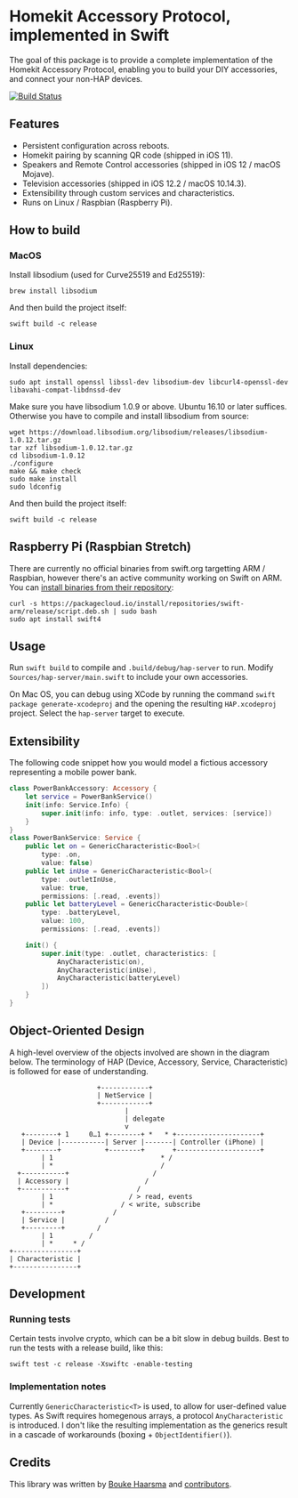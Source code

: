 Homekit Accessory Protocol, implemented in Swift
================================================

The goal of this package is to provide a complete implementation of the Homekit Accessory Protocol, enabling you to build your DIY accessories, and connect your non-HAP devices.

[![Build Status](https://travis-ci.org/Bouke/HAP.svg?branch=master)](https://travis-ci.org/Bouke/HAP)

## Features

* Persistent configuration across reboots.
* Homekit pairing by scanning QR code (shipped in iOS 11).
* Speakers and Remote Control accessories (shipped in iOS 12 / macOS Mojave).
* Television accessories (shipped in iOS 12.2 / macOS 10.14.3).
* Extensibility through custom services and characteristics.
* Runs on Linux / Raspbian (Raspberry Pi).

## How to build

### MacOS

Install libsodium (used for Curve25519 and Ed25519):

    brew install libsodium

And then build the project itself:

    swift build -c release

### Linux

Install dependencies:

    sudo apt install openssl libssl-dev libsodium-dev libcurl4-openssl-dev libavahi-compat-libdnssd-dev

Make sure you have libsodium 1.0.9 or above. Ubuntu 16.10 or later suffices. Otherwise you have to compile and install libsodium from source:

    wget https://download.libsodium.org/libsodium/releases/libsodium-1.0.12.tar.gz
    tar xzf libsodium-1.0.12.tar.gz
    cd libsodium-1.0.12
    ./configure
    make && make check
    sudo make install
    sudo ldconfig

And then build the project itself:

    swift build -c release

## Raspberry Pi (Raspbian Stretch)

There are currently no official binaries from swift.org targetting ARM / Raspbian, however there's an active community working on Swift on ARM. You can [install binaries from their repository][1]:

    curl -s https://packagecloud.io/install/repositories/swift-arm/release/script.deb.sh | sudo bash
    sudo apt install swift4

## Usage

Run ``swift build`` to compile and ``.build/debug/hap-server`` to run. Modify ``Sources/hap-server/main.swift`` to include your own accessories.

On Mac OS, you can debug using XCode by running the command ``swift package generate-xcodeproj`` and the opening the resulting ``HAP.xcodeproj`` project. Select the ``hap-server`` target to execute.

## Extensibility

The following code snippet how you would model a fictious accessory
representing a mobile power bank.

```swift
class PowerBankAccessory: Accessory {
    let service = PowerBankService()
    init(info: Service.Info) {
        super.init(info: info, type: .outlet, services: [service])
    }
}
class PowerBankService: Service {
    public let on = GenericCharacteristic<Bool>(
        type: .on,
        value: false)
    public let inUse = GenericCharacteristic<Bool>(
        type: .outletInUse,
        value: true,
        permissions: [.read, .events])
    public let batteryLevel = GenericCharacteristic<Double>(
        type: .batteryLevel,
        value: 100,
        permissions: [.read, .events])

    init() {
        super.init(type: .outlet, characteristics: [
            AnyCharacteristic(on),
            AnyCharacteristic(inUse),
            AnyCharacteristic(batteryLevel)
        ])
    }
}
```

## Object-Oriented Design

A high-level overview of the objects involved are shown in the diagram below.
The terminology of HAP (Device, Accessory, Service, Characteristic) is
followed for ease of understanding.

                          +------------+
                          | NetService |
                          +------------+
                                 |
                                 | delegate
                                 v
       +--------+ 1     0…1 +--------+ *   * +---------------------+
       | Device |-----------| Server |-------| Controller (iPhone) |
       +--------+           +--------+       +---------------------+
            | 1                           * /
            | *                           /
      +-----------+                     /
      | Accessory |                   /
      +-----------+                 /
            | 1                   / > read, events
            | *                 / < write, subscribe
       +---------+            /
       | Service |          /
       +---------+        /
            | 1         /
            | *     * /
    +----------------+
    | Characteristic |
    +----------------+

## Development

### Running tests

Certain tests involve crypto, which can be a bit slow in debug builds. Best to
run the tests with a release build, like this:

    swift test -c release -Xswiftc -enable-testing

### Implementation notes

Currently ``GenericCharacteristic<T>`` is used, to allow for user-defined value types. As Swift requires homegenous arrays, a protocol ``AnyCharacteristic`` is introduced. I don't like the resulting implementation as the generics result in a cascade of workarounds (boxing + ``ObjectIdentifier()``).

## Credits

This library was written by [Bouke Haarsma](https://twitter.com/BoukeHaarsma)
and [contributors][0].

[0]: https://github.com/Bouke/HAP/graphs/contributors
[1]: https://swift-arm.com/install-swift/
